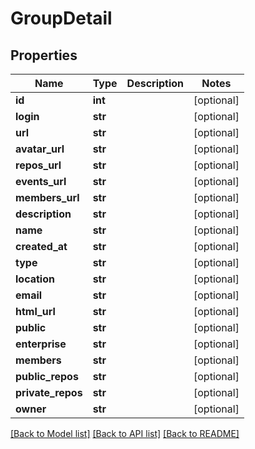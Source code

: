 # GroupDetail

## Properties
Name | Type | Description | Notes
------------ | ------------- | ------------- | -------------
**id** | **int** |  | [optional] 
**login** | **str** |  | [optional] 
**url** | **str** |  | [optional] 
**avatar_url** | **str** |  | [optional] 
**repos_url** | **str** |  | [optional] 
**events_url** | **str** |  | [optional] 
**members_url** | **str** |  | [optional] 
**description** | **str** |  | [optional] 
**name** | **str** |  | [optional] 
**created_at** | **str** |  | [optional] 
**type** | **str** |  | [optional] 
**location** | **str** |  | [optional] 
**email** | **str** |  | [optional] 
**html_url** | **str** |  | [optional] 
**public** | **str** |  | [optional] 
**enterprise** | **str** |  | [optional] 
**members** | **str** |  | [optional] 
**public_repos** | **str** |  | [optional] 
**private_repos** | **str** |  | [optional] 
**owner** | **str** |  | [optional] 

[[Back to Model list]](../README.md#documentation-for-models) [[Back to API list]](../README.md#documentation-for-api-endpoints) [[Back to README]](../README.md)

